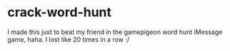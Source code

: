 # crack-word-hunt

I made this just to beat my friend in the gamepigeon word hunt iMessage game, haha. I lost like 20 times in a row :/ 
